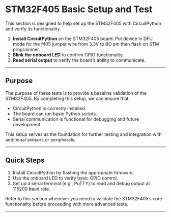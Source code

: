 # STM32F405 Basic Setup and Test

This section is designed to help set up the STM32F405 with CircuitPython and verify its functionality. 

1. **Install CircuitPython** on the STM32F405 board. Put device in DFU mode for the f405 jumper wire from 3.3V to BO pin then flash on STM programmer. 
2. **Blink the onboard LED** to confirm GPIO functionality.
3. **Read serial output** to verify the board’s ability to communicate.

---

## **Purpose**

The purpose of these tests is to provide a baseline validation of the STM32F405. By completing this setup, we can ensure that:

- CircuitPython is correctly installed.
- The board can run basic Python scripts.
- Serial communication is functional for debugging and future development.

This setup serves as the foundation for further testing and integration with additional sensors or peripherals.

---

## **Quick Steps**

1. Install CircuitPython by flashing the appropriate firmware.
2. Use the onboard LED to verify basic GPIO control.
3. Set up a serial terminal (e.g., PuTTY) to read and debug output at 115200 baud rate.

Refer to this section whenever you need to validate the STM32F405’s core functionality before proceeding with more advanced tests.

---
